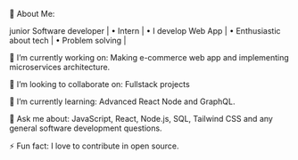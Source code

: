 💫 About Me:

junior Software developer | 
• Intern | • I develop Web App | 
• Enthusiastic about tech | • Problem solving |

🔭 I’m currently working on: 
Making e-commerce web app and implementing microservices architecture.

👯 I’m looking to collaborate on:
Fullstack projects

🌱 I’m currently learning:
Advanced React Node and GraphQL.

💬 Ask me about:
JavaScript, React, Node.js, SQL, Tailwind CSS and any general software development questions.

⚡ Fun fact:
I love to contribute in open source.

